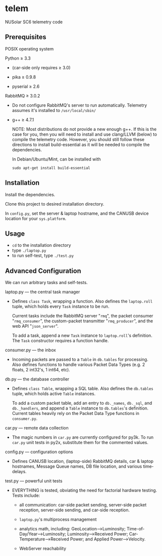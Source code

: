 telem
=====

NUSolar SC6 telemetry code

Prerequisites
-------------
POSIX operating system

Python ≥ 3.3

* (car-side only requires ≥ 3.0)

* pika ≥ 0.9.8

* pyserial ≥ 2.6

RabbitMQ ≥ 3.0.2

* Do not configure RabbitMQ's server to run automatically. Telemetry assumes it's installed to ```/usr/local/sbin/```

* g++ ≥ 4.7.1

  NOTE: Most distributions do not provide a new enough g++.
  If this is the case for you, then you will need to install and use clang/LLVM (below) to compile the telemetry code.
  However, you should still follow these directions to install build-essential as it will be needed to compile the dependencies.


  In Debian/Ubuntu/Mint, can be installed with

  ```
  sudo apt-get install build-essential
  ```

Installation
------------
Install the dependencies.

Clone this project to desired installation directory.

In ```config.py```, set the server & laptop hostname, and the CANUSB device location for your ```sys.platform```.

Usage
-----

* ```cd``` to the installation directory
* type ```./laptop.py```
* to run self-test, type ```./test.py```

Advanced Configuration
----------------------

We can run arbitrary tasks and self-tests.

laptop.py — the central task manager

* Defines ```class Task```, wrapping a function. Also defines the ```laptop.roll``` tuple, which holds every ```Task``` instance to be run.

  Current tasks include the RabbitMQ server "```rmq```", the packet consumer "```rmq_consumer```", the custom-packet transmitter "```rmq_producer```", and the web API "```json_server```".

  To add a task, append a new ```Task``` instance to ```laptop.roll```'s definition. The ```Task``` constructor requires a function handle.

consumer.py — the inbox

* Incoming packets are passed to a ```Table``` in ```db.tables``` for processing. Also defines functions to handle various Packet Data Types (e.g. 2 floats, 2 int32's, 1 int64, etc).

db.py — the database controller

* Defines ```class Table```, wrapping a SQL table. Also defines the ```db.tables``` tuple, which holds active ```Table``` instances.

  To add a custom packet table, add an entry to ```db._names```, ```db._sql```, and ```db._handlers```, and append a ```Table``` instance to ```db.tables```'s definition. Current tables heavily rely on the Packet Data Type functions in ``consumer.py``.

car.py — remote data collection

* The magic numbers in ```car.py``` are currently configured for py3k. To run ```car.py``` unit tests in py2x, substitute them for the commented values.

config.py — configuration options

* Defines CANUSB location, (laptop-side) RabbitMQ details, car & laptop hostnames, Message Queue names, DB file location, and various time-delays.

test.py — powerful unit tests

* EVERYTHING is tested, obviating the need for factorial hardware testing. Tests include:

  * all communication: car-side packet sending, server-side packet reception, server-side sending, and car-side reception.

  * ```laptop.py```'s multiprocess management

  * analytics math, including: GeoLocation-->Luminosity; Time-of-Day/Year-->Luminosity; Luminosity-->Received Power; Car-Temperature-->Received Power; and Applied Power-->Velocity.

  * WebServer reachability
